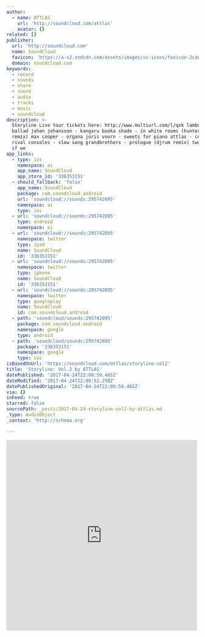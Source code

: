 ```yaml
---
author:
  - name: ATTLAS
    url: 'http://soundcloud.com/attlas'
    avatar: {}
related: []
publisher:
  url: 'http://soundcloud.com'
  name: SoundCloud
  favicon: 'https://a-v2.sndcdn.com/assets/images/sc-icons/favicon-2cadd14b.ico'
  domain: soundcloud.com
keywords:
  - record
  - sounds
  - share
  - sound
  - audio
  - tracks
  - music
  - soundcloud
description: >-
  Storyline Live tour tickets here: http://www.multiurl.com/l/qxk lambert - as
  ballad johan johansson - kangaru booka shade - in white rooms (hunter/game
  remix) max cooper - organa joris voorn - sweets for piano attlas - colours
  rival consoles - slow song grandbrothers - prologue (djrum remix) two people -
  if we
app_links:
  - type: ios
    namespace: ai
    app_name: SoundCloud
    app_store_id: '336353151'
  - should_fallback: 'false'
    app_name: SoundCloud
    package: com.soundcloud.android
    url: 'soundcloud://sounds:295742095'
    namespace: ai
    type: ios
  - url: 'soundcloud://sounds:295742095'
    type: android
    namespace: ai
  - url: 'soundcloud://sounds:295742095'
    namespace: twitter
    type: ipad
    name: SoundCloud
    id: '336353151'
  - url: 'soundcloud://sounds:295742095'
    namespace: twitter
    type: iphone
    name: SoundCloud
    id: '336353151'
  - url: 'soundcloud://sounds:295742095'
    namespace: twitter
    type: googleplay
    name: SoundCloud
    id: com.soundcloud.android
  - path: 'soundcloud/sounds:295742095'
    package: com.soundcloud.android
    namespace: google
    type: android
  - path: 'soundcloud/sounds:295742095'
    package: '336353151'
    namespace: google
    type: ios
isBasedOnUrl: 'https://soundcloud.com/attlas/storyline-vol2'
title: 'Storyline: Vol.2 by ATTLAS'
datePublished: '2017-04-24T22:00:59.465Z'
dateModified: '2017-04-24T22:00:52.290Z'
datePublishedOriginal: '2017-04-24T22:00:59.465Z'
via: {}
inFeed: true
starred: false
sourcePath: _posts/2017-04-24-storyline-vol2-by-attlas.md
_type: AudioObject
_context: 'http://schema.org'

---
```

<iframe src="https://cdn.embedly.com/widgets/media.html?src=https%3A%2F%2Fw.soundcloud.com%2Fplayer%2F%3Fvisual%3Dtrue%26url%3Dhttp%253A%252F%252Fapi.soundcloud.com%252Ftracks%252F295742095%26show_artwork%3Dtrue&amp;url=https%3A%2F%2Fsoundcloud.com%2Fattlas%2Fstoryline-vol2&amp;image=http%3A%2F%2Fi1.sndcdn.com%2Fartworks-000196349567-v2bth3-t500x500.jpg&amp;key=b7d04c9b404c499eba89ee7072e1c4f7&amp;type=text%2Fhtml&amp;schema=soundcloud" width="500" height="500" scrolling="no" frameborder="0" allowfullscreen="" style=""></iframe>